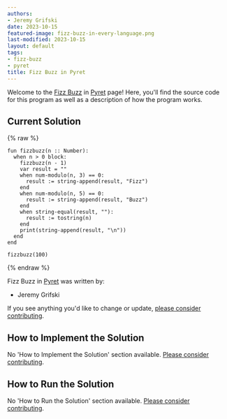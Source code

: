 ```yaml
---
authors:
- Jeremy Grifski
date: 2023-10-15
featured-image: fizz-buzz-in-every-language.png
last-modified: 2023-10-15
layout: default
tags:
- fizz-buzz
- pyret
title: Fizz Buzz in Pyret
---
```


Welcome to the [Fizz Buzz](https://sampleprograms.io/projects/fizz-buzz) in [Pyret](https://sampleprograms.io/languages/pyret) page! Here, you'll find the source code for this program as well as a description of how the program works.

## Current Solution

{% raw %}

```pyret
fun fizzbuzz(n :: Number):
  when n > 0 block:
    fizzbuzz(n - 1)
    var result = ""
    when num-modulo(n, 3) == 0:
      result := string-append(result, "Fizz")
    end
    when num-modulo(n, 5) == 0:
      result := string-append(result, "Buzz")
    end
    when string-equal(result, ""):
      result := tostring(n)
    end
    print(string-append(result, "\n"))
  end
end

fizzbuzz(100)

```

{% endraw %}

Fizz Buzz in [Pyret](https://sampleprograms.io/languages/pyret) was written by:

- Jeremy Grifski

If you see anything you'd like to change or update, [please consider contributing](https://github.com/TheRenegadeCoder/sample-programs).

## How to Implement the Solution

No 'How to Implement the Solution' section available. [Please consider contributing](https://github.com/TheRenegadeCoder/sample-programs-website).

## How to Run the Solution

No 'How to Run the Solution' section available. [Please consider contributing](https://github.com/TheRenegadeCoder/sample-programs-website).